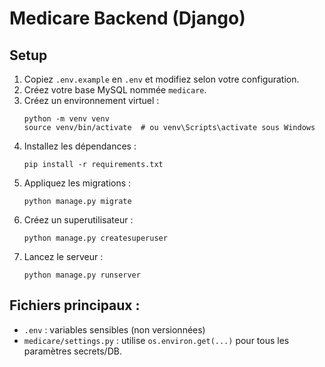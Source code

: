 # Medicare Backend (Django)

## Setup

1. Copiez `.env.example` en `.env` et modifiez selon votre configuration.
2. Créez votre base MySQL nommée `medicare`.
3. Créez un environnement virtuel :
    ```
    python -m venv venv
    source venv/bin/activate  # ou venv\Scripts\activate sous Windows
    ```
4. Installez les dépendances :
    ```
    pip install -r requirements.txt
    ```
5. Appliquez les migrations :
    ```
    python manage.py migrate
    ```
6. Créez un superutilisateur :
    ```
    python manage.py createsuperuser
    ```
7. Lancez le serveur :
    ```
    python manage.py runserver
    ```

## Fichiers principaux :
- `.env` : variables sensibles (non versionnées)
- `medicare/settings.py` : utilise `os.environ.get(...)` pour tous les paramètres secrets/DB.

